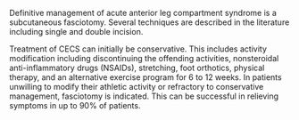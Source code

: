 Definitive management of acute anterior leg compartment syndrome is a subcutaneous fasciotomy. Several techniques are described in the literature including single and double incision.

Treatment of CECS can initially be conservative. This includes activity modification including discontinuing the offending activities, nonsteroidal anti-inflammatory drugs (NSAIDs), stretching, foot orthotics, physical therapy, and an alternative exercise program for 6 to 12 weeks. In patients unwilling to modify their athletic activity or refractory to conservative management, fasciotomy is indicated. This can be successful in relieving symptoms in up to 90% of patients.